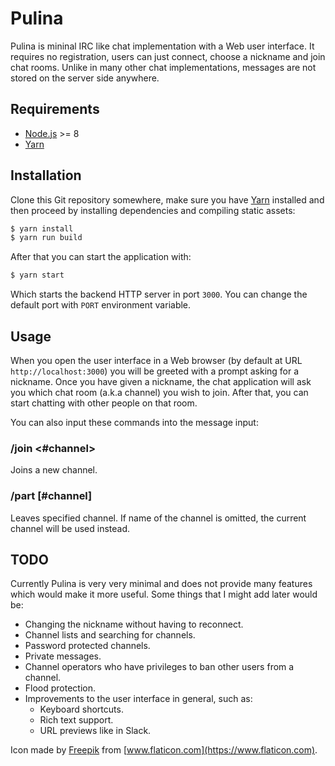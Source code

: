 # Pulina

Pulina is mininal IRC like chat implementation with a Web user interface. It
requires no registration, users can just connect, choose a nickname and join
chat rooms. Unlike in many other chat implementations, messages are not stored
on the server side anywhere.

## Requirements

* [Node.js] >= 8
* [Yarn]

## Installation

Clone this Git repository somewhere, make sure you have [Yarn] installed and
then proceed by installing dependencies and compiling static assets:

```bash
$ yarn install
$ yarn run build
```

After that you can start the application with:

```bash
$ yarn start
```

Which starts the backend HTTP server in port `3000`. You can change the default
port with `PORT` environment variable.

## Usage

When you open the user interface in a Web browser (by default at URL
`http://localhost:3000`) you will be greeted with a prompt asking for a
nickname. Once you have given a nickname, the chat application will ask you
which chat room (a.k.a channel) you wish to join. After that, you can start
chatting with other people on that room.

You can also input these commands into the message input:

### /join <#channel>

Joins a new channel.

### /part [#channel]

Leaves specified channel. If name of the channel is omitted, the current
channel will be used instead.

## TODO

Currently Pulina is very very minimal and does not provide many features which
would make it more useful. Some things that I might add later would be:

* Changing the nickname without having to reconnect.
* Channel lists and searching for channels.
* Password protected channels.
* Private messages.
* Channel operators who have privileges to ban other users from a channel.
* Flood protection.
* Improvements to the user interface in general, such as:
  * Keyboard shortcuts.
  * Rich text support.
  * URL previews like in Slack.

Icon made by [Freepik] from [www.flaticon.com](https://www.flaticon.com).

[Node.js]: https://nodejs.org
[Yarn]: https://yarnpkg.com
[Freepik]: https://www.freepik.com/
